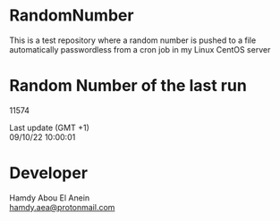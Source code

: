 # RandomNumber    
This is a test repository where a random number is pushed to a file automatically passwordless from a cron job in my Linux CentOS server    
# Random Number of the last run   
11574
      
Last update (GMT +1)    
09/10/22 10:00:01
# Developer    
Hamdy Abou El Anein   
hamdy.aea@protonmail.com
